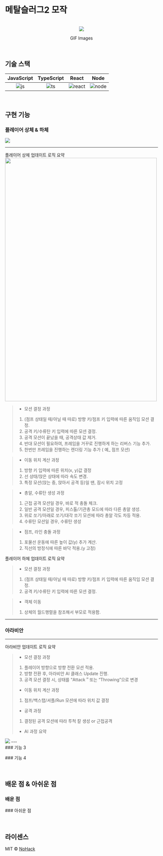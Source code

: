 # 메탈슬러그2 모작

<p align="center">
  <br>
  <img src="https://github.com/thesun007/metal-slug/assets/39186061/2a131ebb-a93b-499b-8180-20fb9726a9c3.png">
  <br>
</p>
<p align="center">
GIF Images
</p>


<br>

## 기술 스택

| JavaScript | TypeScript |  React   |  Node   |
| :--------: | :--------: | :------: | :-----: |
|   ![js]    |   ![ts]    | ![react] | ![node] |

<br/>

## 구현 기능

### 플레이어 상체 & 하체
<img src="https://github.com/thesun007/metal-slug/assets/39186061/f126b630-ec59-4232-b17f-d5f494972753">

---
플레이어 상체 업데이트 로직 요약  
<img src="https://github.com/thesun007/metal-slug/assets/39186061/06cb69a1-e7f6-49f5-a71f-651dbe7b733d" width="500px" height="800px">  


> + 모션 결정 과정
>  1. (점프 상태일 때/아닐 때 따로) 방향 키/점프 키 입력에 따른 움직임 모션 결정.
>  2. 공격 키/수류탄 키 입력에 따른 모션 결정.
>  3. 공격 모션이 끝났을 때, 공격상태 값 제거.
>  4. 반대 모션이 필요하여, 프레임을 거꾸로 진행하게 하는 리버스 기능 추가.
>  5. 한번만 프레임을 진행하는 렌더링 기능 추가 ( 예_ 점프 모션)

> + 이동 위치 계산 과정
>  1. 방향 키 입력에 따른 위치(x, y)값 결정
>  2. 선 상태/앉은 상태에 따라 속도 변경.
>  3. 특정 모션(앉는 중, 앉아서 공격 등)일 땐, 잠시 위치 고정

> + 총알, 수류탄 생성 과정
>  1. 근접 공격 모션일 경우, 바로 적 충돌 체크.
>  2. 일반 공격 모션일 경우, 피스톨/기관총 모드에 따라 다른 총알 생성.
>  3. 위로 쏘기/아래로 쏘기/대각 쏘기 모션에 따라 총알 각도 차등 적용.
>  4. 수류탄 모션일 경우, 수류탄 생성 

> + 점프, 라인 충돌 과정
>  1. 포물선 운동에 따른 높이 값(y) 추가 계산.
>  2. 직선의 방정식에 따른 바닥 적용.(y 고정)  
  
플레이어 하체 업데이트 로직 요약
> + 모션 결정 과정
>  1. (점프 상태일 때/아닐 때 따로) 방향 키/점프 키 입력에 따른 움직임 모션 결정.
>  2. 공격 키/수류탄 키 입력에 따른 모션 결정.

> + 객체 이동 
>  1. 상체의 월드행렬을 참조해서 부모로 적용함.  
--- 
### 아라비안
---
아라비안 업데이트 로직 요약
> + 모션 결정 과정
>  1. 플레이어 방향으로 방향 전환 모션 적용.
>  2. 방향 전환 후, 아라비안 AI 클래스 Update 진행.
>  3. 공격 모션 결정 시, 상태를 “Attack＂또는 “Throwing”으로 변경
> + 이동 위치 계산 과정
>  1. 점프/백스탭/셔플/Run 모션에 따라 위치 값 결정
> + 공격 과정
>  1. 결정된 공격 모션에 따라 투척 칼 생성 or 근접공격
> + AI 과정 요약
<img src="https://github.com/thesun007/metal-slug/assets/39186061/c046d712-9348-41a7-8011-7d063433d40b">
---  
<br>  
### 기능 3
<p align="justify">

</p>
### 기능 4
<p align="justify">

</p>

<br>

## 배운 점 & 아쉬운 점
### 배운 점
<p align="justify">

</p>
### 아쉬운 점
<p align="justify">

<br>

## 라이센스

MIT &copy; [NoHack](mailto:lbjp114@gmail.com)

<!-- Stack Icon Refernces -->

[js]: /images/stack/javascript.svg
[ts]: /images/stack/typescript.svg
[react]: /images/stack/react.svg
[node]: /images/stack/node.svg
